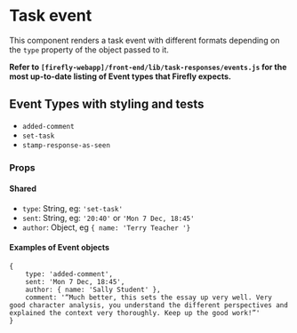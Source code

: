 <div data-ff_module-task-event="added-comment"/>

<br/>

<div data-ff_module-task-event="set-task"/>

<br/>

<div data-ff_module-task-event="stamp-response-as-seen"/>

# Task event

This component renders a task event with different formats depending on the `type` property of the object passed to it.

**Refer to `[firefly-webapp]/front-end/lib/task-responses/events.js` for the most up-to-date listing of Event types that Firefly expects.**


## Event Types with styling and tests
- `added-comment`
- `set-task` 
- `stamp-response-as-seen`

### Props
#### Shared
- `type`: String, eg: `'set-task'`
- `sent`: String, eg: `'20:40'` or `'Mon 7 Dec, 18:45'`
- `author`: Object, eg `{ name: 'Terry Teacher '}`

#### Examples of Event objects
```
{   
    type: 'added-comment', 
    sent: 'Mon 7 Dec, 18:45', 
    author: { name: 'Sally Student' }, 
    comment: '“Much better, this sets the essay up very well. Very good character analysis, you understand the different perspectives and explained the context very thoroughly. Keep up the good work!”' 
}
```
